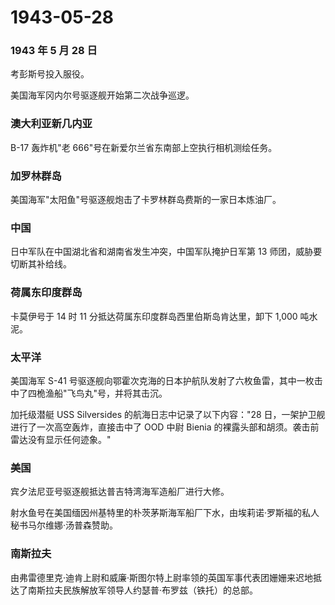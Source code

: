 # 1943-05-28

### 1943 年 5 月 28 日

考彭斯号投入服役。

美国海军冈内尔号驱逐舰开始第二次战争巡逻。

### 澳大利亚新几内亚

B-17 轰炸机"老 666"号在新爱尔兰省东南部上空执行相机测绘任务。

### 加罗林群岛

美国海军"太阳鱼"号驱逐舰炮击了卡罗林群岛费斯的一家日本炼油厂。

### 中国

日中军队在中国湖北省和湖南省发生冲突，中国军队掩护日军第 13
师团，威胁要切断其补给线。

### 荷属东印度群岛

卡莫伊号于 14 时 11 分抵达荷属东印度群岛西里伯斯岛肯达里，卸下 1,000
吨水泥。

### 太平洋

美国海军 S-41
号驱逐舰向鄂霍次克海的日本护航队发射了六枚鱼雷，其中一枚击中了四桅渔船"飞鸟丸"号，并将其击沉。

加托级潜艇 USS Silversides 的航海日志中记录了以下内容："28
日，一架护卫舰进行了一次高空轰炸，直接击中了 OOD 中尉 Bienia
的裸露头部和胡须。袭击前雷达没有显示任何迹象。"

### 美国

宾夕法尼亚号驱逐舰抵达普吉特湾海军造船厂进行大修。

射水鱼号在美国缅因州基特里的朴茨茅斯海军船厂下水，由埃莉诺·罗斯福的私人秘书马尔维娜·汤普森赞助。

### 南斯拉夫

由弗雷德里克·迪肯上尉和威廉·斯图尔特上尉率领的英国军事代表团姗姗来迟地抵达了南斯拉夫民族解放军领导人约瑟普·布罗兹（铁托）的总部。